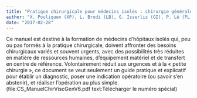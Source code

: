 ```yaml
---
title: "Pratique chirurgicale pour médecins isolés : chirurgie générale et viscérale"
author: "X. Pouliquen (XP), L. Brodi (LB), G. Isserlis (GI), P. Lê (PL), J. P.  Lechaux (JPL), G. Pascal (GP), F. Pernin (FP), Chirurgie solidaire"
date: "2017-02-28"
---
```


Ce manuel est destiné à la formation de médecins d’hôpitaux isolés qui, peu ou pas formés à la pratique chirurgicale, doivent affronter des besoins chirurgicaux variés et souvent urgents, avec des possibilités très réduites en matière de ressources humaines, d’équipement matériel et de transfert en centre de référence.
Volontairement réduit aux urgences et à la « petite chirurgie », ce document se veut seulement un guide pratique et explicatif pour établir un diagnostic, poser une indication opératoire (ou savoir s’en abstenir), et réaliser l’opération au plus simple.
(file:CS_ManuelChirViscGenV6.pdf text:Télécharger le numéro spécial)